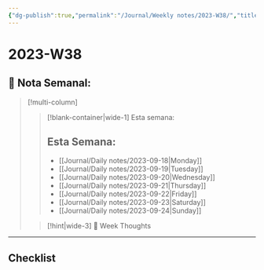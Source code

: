 ```yaml
---
{"dg-publish":true,"permalink":"/Journal/Weekly notes/2023-W38/","title":"2023-W38","tags":["NoteType/Weekly"],"created":"2023-09-19T00:32:07.596-05:00","updated":"2023-10-03T16:13:37.335-05:00"}
---
```



# 2023-W38

## 📅 Nota Semanal:

> [!multi-column]
> 
> > [!blank-container|wide-1] Esta semana:
> > ## Esta Semana:
> >- [[Journal/Daily notes/2023-09-18\|Monday]]
> > - [[Journal/Daily notes/2023-09-19\|Tuesday]]
> > - [[Journal/Daily notes/2023-09-20\|Wednesday]]
> > - [[Journal/Daily notes/2023-09-21\|Thursday]]
> > - [[Journal/Daily notes/2023-09-22\|Friday]]
> > - [[Journal/Daily notes/2023-09-23\|Saturday]]
> > - [[Journal/Daily notes/2023-09-24\|Sunday]]
> 
> > [!hint|wide-3] 💭 Week Thoughts
> > 

- - - 

## Checklist

